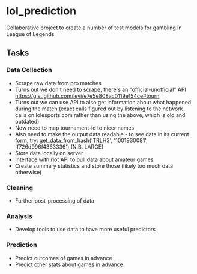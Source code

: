 # lol_prediction
Collaborative project to create a number of test models for gambling in League of Legends

## Tasks

### Data Collection
* Scrape raw data from pro matches
 * Turns out we don't need to scrape, there's an "official-unofficial" API https://gist.github.com/levi/e7e5e808ac0119e154ce#tourn
 * Turns out we can use API to also get information about what happened during the match (exact calls figured out by listening to the network calls on lolesports.com rather than using the above, which is old and outdated)
 * Now need to map tournament-id to nicer names
 * Also need to make the output data readable - to see data in its current form, try: get_data_from_hash('TRLH3', '1001930081', 'f726d996f4363336') (N.B. LARGE)
* Store data locally on server
* Interface with riot API to pull data about amateur games
 * Create summary statistics and store those (likely too much data otherwise)

### Cleaning
* Further post-processing of data

### Analysis
* Develop tools to use data to have more useful predictors

### Prediction
* Predict outcomes of games in advance
* Predict other stats about games in advance